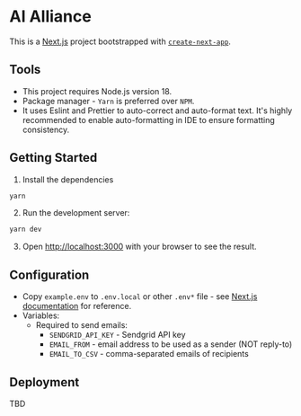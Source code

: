 # AI Alliance

This is a [Next.js](https://nextjs.org/) project bootstrapped with [`create-next-app`](https://github.com/vercel/next.js/tree/canary/packages/create-next-app).

## Tools

- This project requires Node.js version 18.
- Package manager - `Yarn` is preferred over `NPM`.
- It uses Eslint and Prettier to auto-correct and auto-format text. It's highly recommended to enable auto-formatting in IDE to ensure formatting consistency.

## Getting Started

1. Install the dependencies

```bash
yarn
```

2. Run the development server:

```bash
yarn dev
```

3. Open [http://localhost:3000](http://localhost:3000) with your browser to see the result.

## Configuration

- Copy `example.env` to `.env.local` or other `.env*` file - see [Next.js documentation](https://nextjs.org/docs/pages/building-your-application/configuring/environment-variables) for reference.
- Variables:
  - Required to send emails:
    - `SENDGRID_API_KEY` - Sendgrid API key
    - `EMAIL_FROM` - email address to be used as a sender (NOT reply-to)
    - `EMAIL_TO_CSV` - comma-separated emails of recipients


## Deployment

TBD